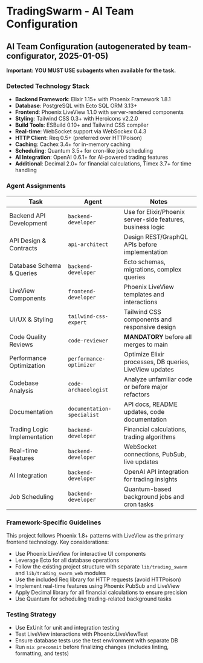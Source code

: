 # TradingSwarm - AI Team Configuration

## AI Team Configuration (autogenerated by team-configurator, 2025-01-05)

**Important: YOU MUST USE subagents when available for the task.**

### Detected Technology Stack

- **Backend Framework**: Elixir 1.15+ with Phoenix Framework 1.8.1
- **Database**: PostgreSQL with Ecto SQL ORM 3.13+
- **Frontend**: Phoenix LiveView 1.1.0 with server-rendered components
- **Styling**: Tailwind CSS 0.3+ with Heroicons v2.2.0
- **Build Tools**: ESBuild 0.10+ and Tailwind CSS compiler
- **Real-time**: WebSocket support via WebSockex 0.4.3
- **HTTP Client**: Req 0.5+ (preferred over HTTPoison)
- **Caching**: Cachex 3.4+ for in-memory caching
- **Scheduling**: Quantum 3.5+ for cron-like job scheduling
- **AI Integration**: OpenAI 0.6.1+ for AI-powered trading features
- **Additional**: Decimal 2.0+ for financial calculations, Timex 3.7+ for time handling

### Agent Assignments

| Task | Agent | Notes |
|------|-------|-------|
| Backend API Development | `backend-developer` | Use for Elixir/Phoenix server-side features, business logic |
| API Design & Contracts | `api-architect` | Design REST/GraphQL APIs before implementation |
| Database Schema & Queries | `backend-developer` | Ecto schemas, migrations, complex queries |
| LiveView Components | `frontend-developer` | Phoenix LiveView templates and interactions |
| UI/UX & Styling | `tailwind-css-expert` | Tailwind CSS components and responsive design |
| Code Quality Reviews | `code-reviewer` | **MANDATORY** before all merges to main |
| Performance Optimization | `performance-optimizer` | Optimize Elixir processes, DB queries, LiveView updates |
| Codebase Analysis | `code-archaeologist` | Analyze unfamiliar code or before major refactors |
| Documentation | `documentation-specialist` | API docs, README updates, code documentation |
| Trading Logic Implementation | `backend-developer` | Financial calculations, trading algorithms |
| Real-time Features | `backend-developer` | WebSocket connections, PubSub, live updates |
| AI Integration | `backend-developer` | OpenAI API integration for trading insights |
| Job Scheduling | `backend-developer` | Quantum-based background jobs and cron tasks |

### Framework-Specific Guidelines

This project follows Phoenix 1.8+ patterns with LiveView as the primary frontend technology. Key considerations:

- Use Phoenix LiveView for interactive UI components
- Leverage Ecto for all database operations
- Follow the existing project structure with separate `lib/trading_swarm` and `lib/trading_swarm_web` modules
- Use the included Req library for HTTP requests (avoid HTTPoison)
- Implement real-time features using Phoenix PubSub and LiveView
- Apply Decimal library for all financial calculations to ensure precision
- Use Quantum for scheduling trading-related background tasks

### Testing Strategy

- Use ExUnit for unit and integration testing
- Test LiveView interactions with Phoenix.LiveViewTest
- Ensure database tests use the test environment with separate DB
- Run `mix precommit` before finalizing changes (includes linting, formatting, and tests)
